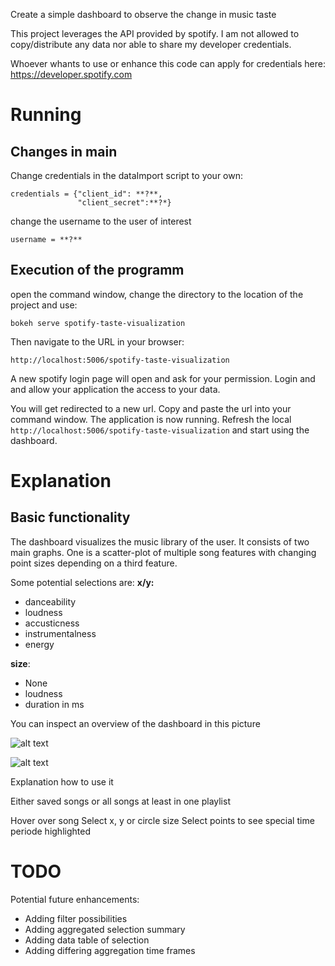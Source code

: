 Create a simple dashboard to observe the change in music taste

This project leverages the API provided by spotify.
I am not allowed to copy/distribute any data nor able to share my developer credentials.

Whoever whants to use or enhance this code can apply for credentials here: https://developer.spotify.com

Running
=======
Changes in main
---------------
Change credentials in the dataImport script to your own:


    credentials = {"client_id": **?**,
                   "client_secret":**?*}

change the username to the user of interest

    username = **?**

Execution of the programm
-------------------------
open the command window, change the directory to the location of the project
and use:

    bokeh serve spotify-taste-visualization
 
Then navigate to the URL in your browser:

    http://localhost:5006/spotify-taste-visualization

A new spotify login page will open and ask for your permission.
Login and and allow your application the access to your data.

You will get redirected to a new url. Copy and paste the url into your command window.
The application is now running. Refresh the local ``http://localhost:5006/spotify-taste-visualization`` and start using the dashboard.

Explanation
=======
Basic functionality
-------------------

The dashboard visualizes the music library of the user. It consists of two main graphs. One is a scatter-plot of multiple song features with changing point sizes depending on a third feature.

Some potential selections are:
**x/y:**
- danceability
- loudness
- accusticness
- instrumentalness
- energy

**size**:
- None
- loudness
- duration in ms

You can inspect an overview of the dashboard in this picture

![alt text](https://user-images.githubusercontent.com/18704685/34679733-278631ce-f497-11e7-9ccc-0d6d54f3ced8.PNG)

![alt text](https://user-images.githubusercontent.com/18704685/34679732-276eaa40-f497-11e7-9019-3c4af382c3c0.PNG)

Explanation how to use it

Either saved songs or all songs at least in one playlist

Hover over song
Select x, y or circle size
Select points to see special time periode highlighted

TODO
====
Potential future enhancements:
- Adding filter possibilities
- Adding aggregated selection summary
- Adding data table of selection
- Adding differing aggregation time frames
